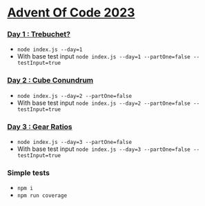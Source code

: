 # [Advent Of Code 2023](https://adventofcode.com/2023)

### [Day 1 : Trebuchet?](https://github.com/damisv/adventofcode2023/tree/main/src/day_1)
- `node index.js --day=1`
- With base test input `node index.js --day=1 --partOne=false --testInput=true`

### [Day 2 : Cube Conundrum](https://github.com/damisv/adventofcode2023/tree/main/src/day_2)
- `node index.js --day=2 --partOne=false`
- With base test input `node index.js --day=2 --partOne=false --testInput=true`

### [Day 3 : Gear Ratios](https://github.com/damisv/adventofcode2023/tree/main/src/day_3)
- `node index.js --day=3 --partOne=false`
- With base test input `node index.js --day=3 --partOne=false --testInput=true`

### Simple tests
- `npm i`
- `npm run coverage`